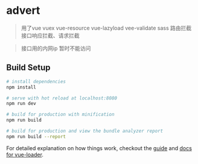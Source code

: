 # advert

> 用了vue vuex vue-resource vue-lazyload vee-validate sass 路由拦截 接口响应拦截、请求拦截

> 接口用的内网ip 暂时不能访问

## Build Setup

``` bash
# install dependencies
npm install

# serve with hot reload at localhost:8080
npm run dev

# build for production with minification
npm run build

# build for production and view the bundle analyzer report
npm run build --report
```

For detailed explanation on how things work, checkout the [guide](http://vuejs-templates.github.io/webpack/) and [docs for vue-loader](http://vuejs.github.io/vue-loader).
